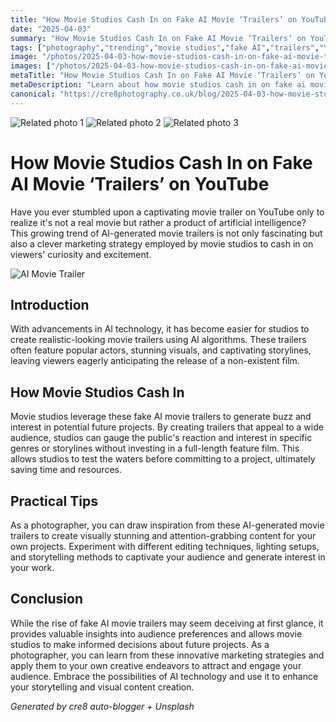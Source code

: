 ```yaml
---
title: "How Movie Studios Cash In on Fake AI Movie ‘Trailers’ on YouTube"
date: "2025-04-03"
summary: "How Movie Studios Cash In on Fake AI Movie ‘Trailers’ on YouTube - A trending topic in photography."
tags: ["photography","trending","movie studios","fake AI","trailers","YouTube","artificial intelligence","marketing strategy","AI technology","audience preferences","creative endeavors","visual content creation"]
image: "/photos/2025-04-03-how-movie-studios-cash-in-on-fake-ai-movie-trailers-on-youtube-1.jpg"
images: ["/photos/2025-04-03-how-movie-studios-cash-in-on-fake-ai-movie-trailers-on-youtube-1.jpg","/photos/2025-04-03-how-movie-studios-cash-in-on-fake-ai-movie-trailers-on-youtube-2.jpg","/photos/2025-04-03-how-movie-studios-cash-in-on-fake-ai-movie-trailers-on-youtube-3.jpg"]
metaTitle: "How Movie Studios Cash In on Fake AI Movie ‘Trailers’ on YouTube | cre8 Photography"
metaDescription: "Learn about how movie studios cash in on fake ai movie ‘trailers’ on youtube in photography with practical tips and insights."
canonical: "https://cre8photography.co.uk/blog/2025-04-03-how-movie-studios-cash-in-on-fake-ai-movie-trailers-on-youtube"
---
```



<div class="grid grid-cols-1 sm:grid-cols-2 md:grid-cols-3 gap-4">
  <img src="/photos/2025-04-03-how-movie-studios-cash-in-on-fake-ai-movie-trailers-on-youtube-1.jpg" alt="Related photo 1" class="w-full rounded-lg" />
<img src="/photos/2025-04-03-how-movie-studios-cash-in-on-fake-ai-movie-trailers-on-youtube-2.jpg" alt="Related photo 2" class="w-full rounded-lg" />
<img src="/photos/2025-04-03-how-movie-studios-cash-in-on-fake-ai-movie-trailers-on-youtube-3.jpg" alt="Related photo 3" class="w-full rounded-lg" />
</div>


# How Movie Studios Cash In on Fake AI Movie ‘Trailers’ on YouTube

Have you ever stumbled upon a captivating movie trailer on YouTube only to realize it's not a real movie but rather a product of artificial intelligence? This growing trend of AI-generated movie trailers is not only fascinating but also a clever marketing strategy employed by movie studios to cash in on viewers' curiosity and excitement.

![AI Movie Trailer](/path/to/image)

## Introduction
With advancements in AI technology, it has become easier for studios to create realistic-looking movie trailers using AI algorithms. These trailers often feature popular actors, stunning visuals, and captivating storylines, leaving viewers eagerly anticipating the release of a non-existent film.

## How Movie Studios Cash In
Movie studios leverage these fake AI movie trailers to generate buzz and interest in potential future projects. By creating trailers that appeal to a wide audience, studios can gauge the public's reaction and interest in specific genres or storylines without investing in a full-length feature film. This allows studios to test the waters before committing to a project, ultimately saving time and resources.

## Practical Tips
As a photographer, you can draw inspiration from these AI-generated movie trailers to create visually stunning and attention-grabbing content for your own projects. Experiment with different editing techniques, lighting setups, and storytelling methods to captivate your audience and generate interest in your work.

## Conclusion
While the rise of fake AI movie trailers may seem deceiving at first glance, it provides valuable insights into audience preferences and allows movie studios to make informed decisions about future projects. As a photographer, you can learn from these innovative marketing strategies and apply them to your own creative endeavors to attract and engage your audience. Embrace the possibilities of AI technology and use it to enhance your storytelling and visual content creation.

*Generated by cre8 auto-blogger + Unsplash*
